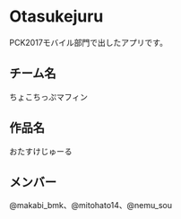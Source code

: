 # Otasukejuru
PCK2017モバイル部門で出したアプリです。  
## チーム名
ちょこちっぷマフィン
## 作品名
おたすけじゅーる
## メンバー
@makabi_bmk、@mitohato14、@nemu_sou

